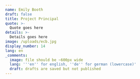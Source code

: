 ```yaml
---
name: Emily Booth
draft: false
title: Project Principal
quote: >-
  Quote goes here
details: >-
  Details goes here
image: /uploads/ecb.jpg
display_number: 14
lang: en
_comments:
  image: file should be ~600px wide
  lang: '''en'' for english, ''de'' for german (lowercase)'
  draft: drafts are saved but not published
---
```

